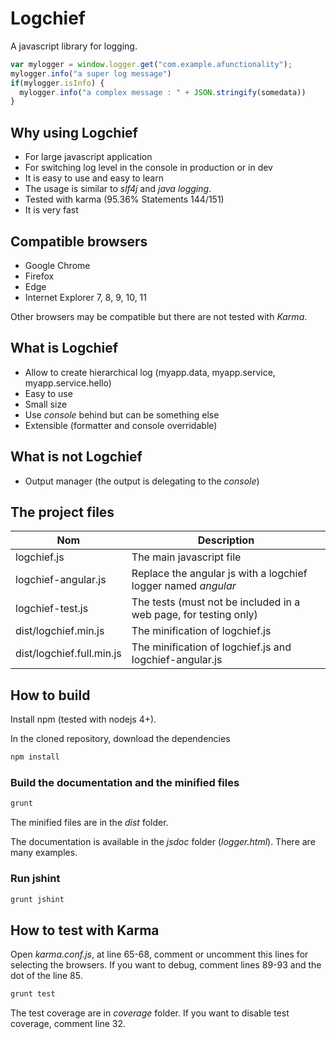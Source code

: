 # Logchief

A javascript library for logging.

```javascript
var mylogger = window.logger.get("com.example.afunctionality");
mylogger.info("a super log message") 
if(mylogger.isInfo) {
  mylogger.info("a complex message : " + JSON.stringify(somedata)) 
}
```

## Why using Logchief

* For large javascript application
* For switching log level in the console in production or in dev
* It is easy to use and easy to learn
* The usage is similar to *slf4j* and *java logging*.
* Tested with karma (95.36% Statements 144/151)
* It is very fast

## Compatible browsers

* Google Chrome
* Firefox
* Edge
* Internet Explorer 7, 8, 9, 10, 11

Other browsers may be compatible but there are not tested with *Karma*.

## What is Logchief

* Allow to create hierarchical log (myapp.data, myapp.service, myapp.service.hello)
* Easy to use
* Small size
* Use *console* behind but can be something else
* Extensible (formatter and console overridable)

## What is not Logchief

* Output manager (the output is delegating to the *console*)

## The project files

| Nom | Description  |
|-----|--------------|
| logchief.js  | The main javascript file |
| logchief-angular.js  | Replace the angular js with a logchief logger named *angular* |
| logchief-test.js  | The tests (must not be included in a web page, for testing only) |
| dist/logchief.min.js  | The minification of logchief.js |
| dist/logchief.full.min.js  | The minification of logchief.js and logchief-angular.js |

## How to build

Install npm (tested with nodejs 4+).

In the cloned repository, download the dependencies

```bash
npm install
```

### Build the documentation and the minified files

```bash
grunt
```

The minified files are in the *dist* folder.

The documentation is available in the *jsdoc* folder (*logger.html*). There are many examples.

### Run jshint

```bash
grunt jshint
```

## How to test with Karma

Open *karma.conf.js*, at line 65-68, comment or uncomment this lines for selecting the browsers. If you want to debug, comment lines 89-93 and the dot of the line 85.

```bash
grunt test
```

The test coverage are in *coverage* folder. If you want to disable test coverage, comment line 32.



